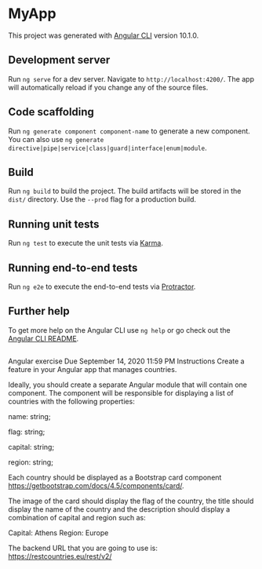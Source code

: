 # MyApp

This project was generated with [Angular CLI](https://github.com/angular/angular-cli) version 10.1.0.

## Development server

Run `ng serve` for a dev server. Navigate to `http://localhost:4200/`. The app will automatically reload if you change any of the source files.

## Code scaffolding

Run `ng generate component component-name` to generate a new component. You can also use `ng generate directive|pipe|service|class|guard|interface|enum|module`.

## Build

Run `ng build` to build the project. The build artifacts will be stored in the `dist/` directory. Use the `--prod` flag for a production build.

## Running unit tests

Run `ng test` to execute the unit tests via [Karma](https://karma-runner.github.io).

## Running end-to-end tests

Run `ng e2e` to execute the end-to-end tests via [Protractor](http://www.protractortest.org/).

## Further help

To get more help on the Angular CLI use `ng help` or go check out the [Angular CLI README](https://github.com/angular/angular-cli/blob/master/README.md).

##
Angular exercise
Due September 14, 2020 11:59 PM
Instructions
Create a feature in your Angular app that manages countries.

Ideally, you should create a separate Angular module that will contain one component. The component will be responsible for displaying a list of countries with the following properties:

name: string;

flag: string;

capital: string;

region: string;



Each country should be displayed as a Bootstrap card component https://getbootstrap.com/docs/4.5/components/card/. 



The image of the card should display the flag of the country, the title should display the name of the country and the description should display a combination of capital and region such as:

Capital: Athens
Region: Europe


The backend URL that you are going to use is: https://restcountries.eu/rest/v2/ 


